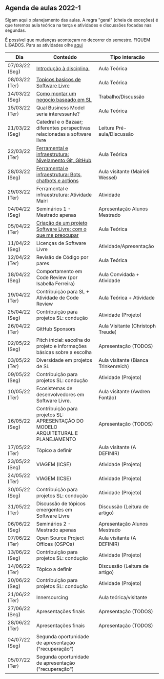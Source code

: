 ## Agenda de aulas 2022-1

Sigam aqui o planejamento das aulas. A regra "geral" (cheia de exceções) é que teremos aula teórica na terça e atividades e discussões focadas nas segundas.

É possível que mudanças aconteçam no decorrer do semestre. FIQUEM LIGADOS.
Para as atividades olhe [aqui](assignments.md)


Dia             | Conteúdo                                                                          | Tipo interacão
----------------|-----------------------------------------------------------------------------------|--------------------
 07/03/22 (Seg) | [Introdução à disciplina.](notes/Lecture_01.pdf)                                  | Aula Teórica
 08/03/22 (Ter) | [Topicos basicos de Software Livre](notes/Lecture_02.pdf)                         | Aula Teórica
 14/03/22 (Seg) | [Como montar um negocio baseado em SL](notes/Lecture_03.pdf)                      | Trabalho/Discussão
 15/03/22 (Ter) | Qual Business Model seria interessante?                                           | Aula Teórica
 21/03/22 (Seg) | Catedral e o Bazaar; diferentes perspectivas relacionadas a software livre        | Leitura Pré-aula/Discussão
 22/03/22 (Ter) | [Ferramental e infraestrutura: Nivelamento Git, GitHub](notes/Lecture_04.pdf)     | Aula Teórica
 28/03/22 (Seg) | [Ferramental e infraestrutura: Bots, chatbots e actions](https://github.com/mairieli/bot-tutorial)| Aula visitante (Mairieli Wessel)
 29/03/22 (Ter) | Ferramental e infraestrutura: Atividade Mairi                                     | Atividade
 04/04/22 (Seg) | Seminários 1 - Mestrado apenas                                                    | Apresentação Alunos Mestrado
 05/04/22 (Ter) | [Criação de um projeto Software Livre: com o que me preocupar](notes/Lecture_05.pdf) | Aula Teórica
 11/04/22 (Seg) | Licenças de Software Livre                                                        | Atividade/Apresentação
 12/04/22 (Ter) | Revisão de Código por pares                                                       | Aula Teórica
 18/04/22 (Seg) | Comportamento em Code Review (por Isabella Ferreira)                              | Aula Convidada + Atividade
 19/04/22 (Ter) | Contribuição para SL + Atividade de Code Review                                   | Aula Teórica + Atividade
 25/04/22 (Seg) | Contribuição para projetos SL: condução                                           | Atividade (Projeto)
 26/04/22 (Ter) | GitHub Sponsors                                                                   | Aula Visitante (Christoph Treude)
 02/05/22 (Seg) | Pitch inicial: escolha do projeto e informações básicas sobre a escolha           | Apresentação (TODOS)
 03/05/22 (Ter) | Diversidade em projetos de SL                                                     | Aula visitante (Bianca Trinkenreich)
 09/05/22 (Seg) | Contribuição para projetos SL: condução                                           | Atividade (Projeto)
 10/05/22 (Ter) | Ecosistemas de desenvolvedores em Software Livre.                                 | Aula visitante (Awdren Fontão)
 16/05/22 (Seg) | Contribuição para projetos SL: APRESENTAÇÃO DO MODELO ARQUITETURAL E PLANEJAMENTO | Apresentação (TODOS)
 17/05/22 (Ter) | Tópico a definir                                                                  | Aula visitante (A DEFINIR)
 23/05/22 (Seg) | VIAGEM (ICSE)                                                                     | Atividade (Projeto)
 24/05/22 (Ter) | VIAGEM (ICSE)                                                                     | Atividade (Projeto)
 30/05/22 (Seg) | Contribuição para projetos SL: condução                                           | Atividade (Projeto)
 31/05/22 (Ter) | Discussão de tópicos emergentes em Software Livre                                 | Discussão (Leitura de artigo)
 06/06/22 (Seg) | Seminários 2 - Mestrado apenas                                                    | Apresentação Alunos Mestrado
 07/06/22 (Ter) | Open Source Project Offices (OSPOs)                                               | Aula visitante (A DEFINIR)
 13/06/22 (Seg) | Contribuição para projetos SL: condução                                           | Atividade (Projeto)
 14/06/22 (Ter) | Tópico a definir                                                                  | Discussão (Leitura de artigo)
 20/06/22 (Seg) | Contribuição para projetos SL: condução                                           | Atividade (Projeto)
 21/06/22 (Ter) | Innersourcing                                                                     | Aula teórica/visitante
 27/06/22 (Seg) | Apresentações finais                                                              | Apresentação (TODOS)
 28/06/22 (Ter) | Apresentações finais                                                              | Apresentação (TODOS)
 04/07/22 (Seg) | Segunda oportunidade de apresentação ("recuperação")                              |
 05/07/22 (Ter) | Segunda oportunidade de apresentação ("recuperação")                              |
